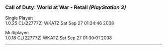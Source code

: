 ### Call of Duty: World at War - Retail _(PlayStation 3)_
Single Player:  
1.0.25 CL(227772) WKATZ 
Sat Sep 27 01:24:46 2008

Multiplayer:  
1.0.18 CL(227772) WKATZ
Sat Sep 27 01:30:01 2008

---